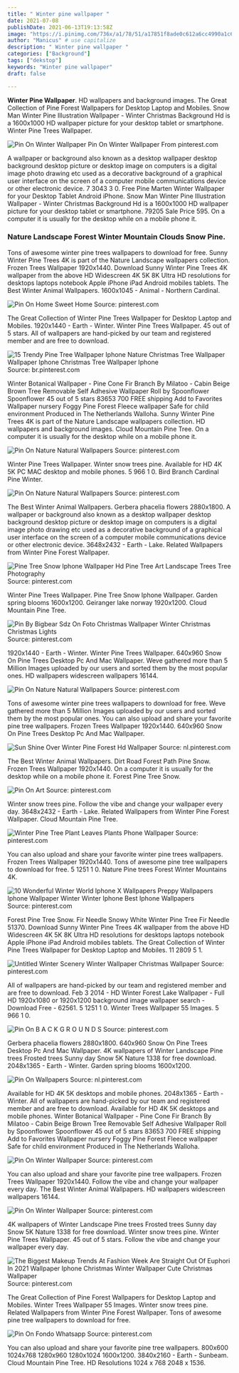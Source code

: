 ```yaml
---
title: " Winter pine wallpaper "
date: 2021-07-08
publishDate: 2021-06-13T19:13:58Z
image: "https://i.pinimg.com/736x/a1/78/51/a17851f8ade0c612a6cc4990a1c63465.jpg"
author: "Manicus" # use capitalize
description: " Winter pine wallpaper "
categories: ["Background"]
tags: ["dekstop"]
keywords: "Winter pine wallpaper"
draft: false

---
```



**Winter Pine Wallpaper**. HD wallpapers and background images. The Great Collection of Pine Forest Wallpapers for Desktop Laptop and Mobiles. Snow Man Winter Pine Illustration Wallpaper - Winter Christmas Background Hd is a 1600x1000 HD wallpaper picture for your desktop tablet or smartphone. Winter Pine Trees Wallpaper.

![Pin On Winter Wallpaper](https://i.pinimg.com/originals/08/cf/4b/08cf4b03152b22494aa1ec18e1d6d16a.jpg "Pin On Winter Wallpaper")
Pin On Winter Wallpaper From pinterest.com


A wallpaper or background also known as a desktop wallpaper desktop background desktop picture or desktop image on computers is a digital image photo drawing etc used as a decorative background of a graphical user interface on the screen of a computer mobile communications device or other electronic device. 7 3043 3 0. Free Pine Marten Winter Wallpaper for your Desktop Tablet Android iPhone. Snow Man Winter Pine Illustration Wallpaper - Winter Christmas Background Hd is a 1600x1000 HD wallpaper picture for your desktop tablet or smartphone. 79205 Sale Price 595. On a computer it is usually for the desktop while on a mobile phone it.

### Nature Landscape Forest Winter Mountain Clouds Snow Pine.

Tons of awesome winter pine trees wallpapers to download for free. Sunny Winter Pine Trees 4K is part of the Nature Landscape wallpapers collection. Frozen Trees Wallpaper 1920x1440. Download Sunny Winter Pine Trees 4K wallpaper from the above HD Widescreen 4K 5K 8K Ultra HD resolutions for desktops laptops notebook Apple iPhone iPad Android mobiles tablets. The Best Winter Animal Wallpapers. 1600x1045 - Animal - Northern Cardinal.


![Pin On Home Sweet Home](https://i.pinimg.com/originals/d5/d2/3b/d5d23b5c1a6784f4dfcc078e79b2b748.jpg "Pin On Home Sweet Home")
Source: pinterest.com

The Great Collection of Winter Pine Trees Wallpaper for Desktop Laptop and Mobiles. 1920x1440 - Earth - Winter. Winter Pine Trees Wallpaper. 45 out of 5 stars. All of wallpapers are hand-picked by our team and registered member and are free to download.

![15 Trendy Pine Tree Wallpaper Iphone Nature Christmas Tree Wallpaper Wallpaper Iphone Christmas Tree Wallpaper Iphone](https://i.pinimg.com/564x/c1/99/cd/c199cd0b7c72d4f6ce258b53db5faf59.jpg "15 Trendy Pine Tree Wallpaper Iphone Nature Christmas Tree Wallpaper Wallpaper Iphone Christmas Tree Wallpaper Iphone")
Source: br.pinterest.com

Winter Botanical Wallpaper - Pine Cone Fir Branch By Milatoo - Cabin Beige Brown Tree Removable Self Adhesive Wallpaper Roll by Spoonflower Spoonflower 45 out of 5 stars 83653 700 FREE shipping Add to Favorites Wallpaper nursery Foggy Pine Forest Fleece wallpaper Safe for child environment Produced in The Netherlands Walloha. Sunny Winter Pine Trees 4K is part of the Nature Landscape wallpapers collection. HD wallpapers and background images. Cloud Mountain Pine Tree. On a computer it is usually for the desktop while on a mobile phone it.

![Pin On Nature Natural Wallpapers](https://i.pinimg.com/originals/73/cc/ce/73cccea937a39b36e7b641f958820148.jpg "Pin On Nature Natural Wallpapers")
Source: pinterest.com

Winter Pine Trees Wallpaper. Winter snow trees pine. Available for HD 4K 5K PC MAC desktop and mobile phones. 5 966 1 0. Bird Branch Cardinal Pine Winter.

![Pin On Nature Natural Wallpapers](https://i.pinimg.com/originals/4b/32/0f/4b320fdec02d827d9479e181a38992aa.jpg "Pin On Nature Natural Wallpapers")
Source: pinterest.com

The Best Winter Animal Wallpapers. Gerbera phacelia flowers 2880x1800. A wallpaper or background also known as a desktop wallpaper desktop background desktop picture or desktop image on computers is a digital image photo drawing etc used as a decorative background of a graphical user interface on the screen of a computer mobile communications device or other electronic device. 3648x2432 - Earth - Lake. Related Wallpapers from Winter Pine Forest Wallpaper.

![Pine Tree Snow Iphone Wallpaper Hd Pine Tree Art Landscape Trees Tree Photography](https://i.pinimg.com/originals/a6/8b/83/a68b83c60b5fc024461532a938d2fa90.jpg "Pine Tree Snow Iphone Wallpaper Hd Pine Tree Art Landscape Trees Tree Photography")
Source: pinterest.com

Winter Pine Trees Wallpaper. Pine Tree Snow Iphone Wallpaper. Garden spring blooms 1600x1200. Geiranger lake norway 1920x1200. Cloud Mountain Pine Tree.

![Pin By Bigbear Sdz On Foto Christmas Wallpaper Winter Christmas Christmas Lights](https://i.pinimg.com/originals/c9/68/9f/c9689f1f6aa12e348e977133aee0c8cb.jpg "Pin By Bigbear Sdz On Foto Christmas Wallpaper Winter Christmas Christmas Lights")
Source: pinterest.com

1920x1440 - Earth - Winter. Winter Pine Trees Wallpaper. 640x960 Snow On Pine Trees Desktop Pc And Mac Wallpaper. Weve gathered more than 5 Million Images uploaded by our users and sorted them by the most popular ones. HD wallpapers widescreen wallpapers 16144.

![Pin On Nature Natural Wallpapers](https://i.pinimg.com/736x/ca/2c/fb/ca2cfb735059d3db8cb0163af1bed4c9.jpg "Pin On Nature Natural Wallpapers")
Source: pinterest.com

Tons of awesome winter pine trees wallpapers to download for free. Weve gathered more than 5 Million Images uploaded by our users and sorted them by the most popular ones. You can also upload and share your favorite pine tree wallpapers. Frozen Trees Wallpaper 1920x1440. 640x960 Snow On Pine Trees Desktop Pc And Mac Wallpaper.

![Sun Shine Over Winter Pine Forest Hd Wallpaper](https://i.pinimg.com/originals/a7/d1/2b/a7d12b5fbca501e7f634e9efc2212c0c.jpg "Sun Shine Over Winter Pine Forest Hd Wallpaper")
Source: nl.pinterest.com

The Best Winter Animal Wallpapers. Dirt Road Forest Path Pine Snow. Frozen Trees Wallpaper 1920x1440. On a computer it is usually for the desktop while on a mobile phone it. Forest Pine Tree Snow.

![Pin On Art](https://i.pinimg.com/474x/6f/e3/83/6fe383eafad47d1dee1cae0180700402.jpg "Pin On Art")
Source: pinterest.com

Winter snow trees pine. Follow the vibe and change your wallpaper every day. 3648x2432 - Earth - Lake. Related Wallpapers from Winter Pine Forest Wallpaper. Cloud Mountain Pine Tree.

![Winter Pine Tree Plant Leaves Plants Phone Wallpaper](https://i.pinimg.com/originals/96/d1/6f/96d16f9b21b2c03351b18b2c8fa12495.jpg "Winter Pine Tree Plant Leaves Plants Phone Wallpaper")
Source: pinterest.com

You can also upload and share your favorite winter pine trees wallpapers. Frozen Trees Wallpaper 1920x1440. Tons of awesome pine tree wallpapers to download for free. 5 1251 1 0. Nature Pine trees Forest Winter Mountains 4K.

![10 Wonderful Winter World Iphone X Wallpapers Preppy Wallpapers Iphone Wallpaper Winter Winter Iphone Best Iphone Wallpapers](https://i.pinimg.com/originals/8b/c2/79/8bc279c8f16b54800f111c626e9d94fb.jpg "10 Wonderful Winter World Iphone X Wallpapers Preppy Wallpapers Iphone Wallpaper Winter Winter Iphone Best Iphone Wallpapers")
Source: pinterest.com

Forest Pine Tree Snow. Fir Needle Snowy White Winter Pine Tree Fir Needle 51370. Download Sunny Winter Pine Trees 4K wallpaper from the above HD Widescreen 4K 5K 8K Ultra HD resolutions for desktops laptops notebook Apple iPhone iPad Android mobiles tablets. The Great Collection of Winter Pine Trees Wallpaper for Desktop Laptop and Mobiles. 11 2809 5 1.

![Untitled Winter Scenery Winter Wallpaper Christmas Wallpaper](https://i.pinimg.com/originals/a6/5e/75/a65e75e41387655fdb709c52318e0ce4.jpg "Untitled Winter Scenery Winter Wallpaper Christmas Wallpaper")
Source: pinterest.com

All of wallpapers are hand-picked by our team and registered member and are free to download. Feb 3 2014 - HD Winter Forest Lake Wallpaper - Full HD 1920x1080 or 1920x1200 background image wallpaper search - Download Free - 62561. 5 1251 1 0. Winter Trees Wallpaper 55 Images. 5 966 1 0.

![Pin On B A C K G R O U N D S](https://i.pinimg.com/originals/0d/f8/9f/0df89f4af05df539e1635171d0c80db2.jpg "Pin On B A C K G R O U N D S")
Source: pinterest.com

Gerbera phacelia flowers 2880x1800. 640x960 Snow On Pine Trees Desktop Pc And Mac Wallpaper. 4K wallpapers of Winter Landscape Pine trees Frosted trees Sunny day Snow 5K Nature 1338 for free download. 2048x1365 - Earth - Winter. Garden spring blooms 1600x1200.

![Pin On Wallpapers](https://i.pinimg.com/originals/48/dc/13/48dc1335a920213f470a5af89d144c10.jpg "Pin On Wallpapers")
Source: nl.pinterest.com

Available for HD 4K 5K desktops and mobile phones. 2048x1365 - Earth - Winter. All of wallpapers are hand-picked by our team and registered member and are free to download. Available for HD 4K 5K desktops and mobile phones. Winter Botanical Wallpaper - Pine Cone Fir Branch By Milatoo - Cabin Beige Brown Tree Removable Self Adhesive Wallpaper Roll by Spoonflower Spoonflower 45 out of 5 stars 83653 700 FREE shipping Add to Favorites Wallpaper nursery Foggy Pine Forest Fleece wallpaper Safe for child environment Produced in The Netherlands Walloha.

![Pin On Winter Wallpaper](https://i.pinimg.com/564x/31/3f/9a/313f9af45e6d81c90fb292bfd9d1c954.jpg "Pin On Winter Wallpaper")
Source: pinterest.com

You can also upload and share your favorite pine tree wallpapers. Frozen Trees Wallpaper 1920x1440. Follow the vibe and change your wallpaper every day. The Best Winter Animal Wallpapers. HD wallpapers widescreen wallpapers 16144.

![Pin On Winter Wallpaper](https://i.pinimg.com/originals/08/cf/4b/08cf4b03152b22494aa1ec18e1d6d16a.jpg "Pin On Winter Wallpaper")
Source: pinterest.com

4K wallpapers of Winter Landscape Pine trees Frosted trees Sunny day Snow 5K Nature 1338 for free download. Winter snow trees pine. Winter Pine Trees Wallpaper. 45 out of 5 stars. Follow the vibe and change your wallpaper every day.

![The Biggest Makeup Trends At Fashion Week Are Straight Out Of Euphori In 2021 Wallpaper Iphone Christmas Winter Wallpaper Cute Christmas Wallpaper](https://i.pinimg.com/originals/e8/4e/ac/e84eacb41db78ca7cea84327781c1170.jpg "The Biggest Makeup Trends At Fashion Week Are Straight Out Of Euphori In 2021 Wallpaper Iphone Christmas Winter Wallpaper Cute Christmas Wallpaper")
Source: pinterest.com

The Great Collection of Pine Forest Wallpapers for Desktop Laptop and Mobiles. Winter Trees Wallpaper 55 Images. Winter snow trees pine. Related Wallpapers from Winter Pine Forest Wallpaper. Tons of awesome pine tree wallpapers to download for free.

![Pin On Fondo Whatsapp](https://i.pinimg.com/736x/a1/78/51/a17851f8ade0c612a6cc4990a1c63465.jpg "Pin On Fondo Whatsapp")
Source: pinterest.com

You can also upload and share your favorite pine tree wallpapers. 800x600 1024x768 1280x960 1280x1024 1600x1200. 3840x2160 - Earth - Sunbeam. Cloud Mountain Pine Tree. HD Resolutions 1024 x 768 2048 x 1536.

